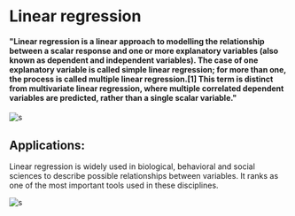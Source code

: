 # Linear regression

#### "Linear regression is a linear approach to modelling the relationship between a scalar response and one or more explanatory variables (also known as dependent and independent variables). The case of one explanatory variable is called simple linear regression; for more than one, the process is called multiple linear regression.[1] This term is distinct from multivariate linear regression, where multiple correlated dependent variables are predicted, rather than a single scalar variable."

![s](https://higherlogicdownload.s3.amazonaws.com/IMWUC/UploadedImages/92757287-d116-4157-b004-c2a0aba1b048/linear-regression-in-machine-learning.png)


## Applications:

Linear regression is widely used in biological, behavioral and social sciences to describe possible relationships between variables. It ranks as one of the most important tools used in these disciplines.

![s](https://image.slidesharecdn.com/linearmodels23aug2017-170915154414/95/artificial-intelligence-course-linear-models-3-638.jpg?cb=1505490819)
